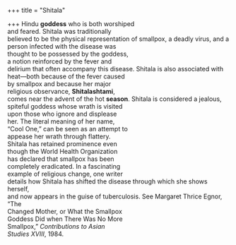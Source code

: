 +++
title = "Shitala"

+++
Hindu **goddess** who is both worshiped  
and feared. Shitala was traditionally  
believed to be the physical representation of smallpox, a deadly virus, and a  
person infected with the disease was  
thought to be possessed by the goddess,  
a notion reinforced by the fever and  
delirium that often accompany this disease. Shitala is also associated with  
heat—both because of the fever caused  
by smallpox and because her major  
religious observance, **Shitalashtami**,  
comes near the advent of the hot **season**. Shitala is considered a jealous,  
spiteful goddess whose wrath is visited  
upon those who ignore and displease  
her. The literal meaning of her name,  
“Cool One,” can be seen as an attempt to  
appease her wrath through flattery.  
Shitala has retained prominence even  
though the World Health Organization  
has declared that smallpox has been  
completely eradicated. In a fascinating  
example of religious change, one writer  
details how Shitala has shifted the disease through which she shows herself,  
and now appears in the guise of tuberculosis. See Margaret Thrice Egnor, “The  
Changed Mother, or What the Smallpox  
Goddess Did when There Was No More  
Smallpox,” *Contributions to Asian*  
*Studies XVIII*, 1984.